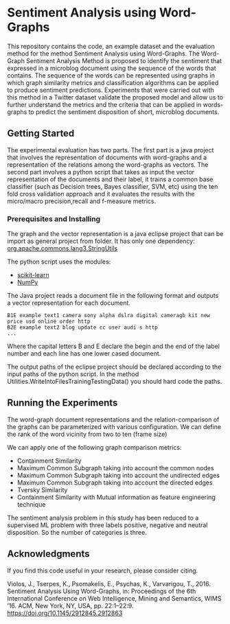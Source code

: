 # Sentiment Analysis using Word-Graphs

This repository contains the code, an example dataset and the evaluation method for the method Sentiment Analysis using Word-Graphs. The Word-Graph Sentiment Analysis Method is proposed to identify the sentiment that expressed in a microblog document using the sequence of the words that contains. The sequence of the words can be represented using graphs in which graph similarity metrics and classification algorithms can be applied to produce sentiment predictions. Experiments that were carried out with this method in a Twitter dataset validate the proposed model and allow us to further understand the metrics and the criteria that can be applied in words-graphs to predict the sentiment disposition of short, microblog documents.

## Getting Started

The experimental evaluation has two parts. The first part is a java project that involves the representation of documents with word-graphs and a representation of the relations among the word-graphs as vectors.
The second part involves a python script that takes as input the vector representation of the documents and their label, it trains a common base classifier (such as Decision trees, Bayes classifier, SVM, etc) using the ten fold cross validation approach and it evaluates the results with the micro/macro precision,recall and f-measure metrics.


### Prerequisites and Installing

The graph and the vector representation is a java eclipse project that can be import as general project from folder.
It has only one dependency: [org.apache.commons.lang3.StringUtils](https://commons.apache.org/proper/commons-lang/apidocs/org/apache/commons/lang3/StringUtils.html)

The python script uses the modules: 
* [scikit-learn](https://scikit-learn.org/stable/) 
* [NumPy](https://numpy.org) 

The Java project reads a document file in the following format and outputs a vector representation for each document.

```
B1E example text1 camera sony alpha dslra digital cameragb kit new price usd online order http 
B2E example text2 blog update cc user audi s http 
...
```

Where the capital letters B and E declare the begin and the end of the label number and each line has one lower cased document.

The output paths of the eclipse project should be declared according to the input paths of the python script.
In the method Utilities.WriteIntoFilesTrainingTestingData() you should hard code the paths.


## Running the Experiments

The word-graph document representations and the relation-comparison of the graphs can be parameterized with various configuration.
We can define the rank of the word vicinity from two to ten (frame size)

We can apply one of the following graph comparison metrics: 
* Containment Similarity
* Maximum Common Subgraph taking into account the common nodes
* Maximum Common Subgraph taking into account the undirected edges
* Maximum Common Subgraph taking into account the directed edges
* Tversky Similarity
* Containment Similarity with Mutual information as feature engineering technique

The sentiment analysis problem in this study has been reduced to a supervised ML problem with three labels positive, negative and neutral disposition.
So the number of categories is three. 

## Acknowledgments

If you find this code useful in your research, please consider citing.

Violos, J., Tserpes, K., Psomakelis, E., Psychas, K., Varvarigou, T., 2016. Sentiment Analysis Using Word-Graphs, in: Proceedings of the 6th International Conference on Web Intelligence, Mining and Semantics, WIMS ’16. ACM, New York, NY, USA, pp. 22:1–22:9. https://doi.org/10.1145/2912845.2912863
